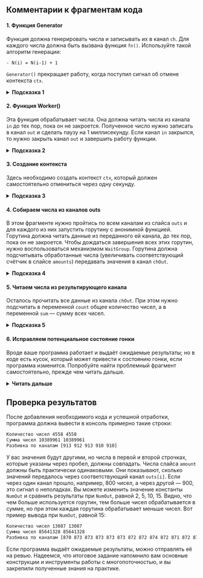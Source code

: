 ## Комментарии к фрагментам кода

#### **1. Функция Generator**
Функция должна генерировать числа и записывать их в канал `ch`. Для каждого числа должна быть вызвана функция `fn()`. Используйте такой алгоритм генерации:

```- N(0) = 1;
- N(i) = N(i-1) + 1
```
`Generator()` прекращает работу, когда поступил сигнал об отмене контекста `ctx`.


<details><summary><b>Подсказка 1</b></summary><p>Используйте бесконечный цикл <code>for</code> и конструкцию <code>select</code> с проверкой на <code><-ctx.Done()</code>. Перед выходом из функции закройте канал <code>ch.</code></details>

#### **2. Функция Worker()**
Эта функция обрабатывает числа. Она должна читать числа из канала `in` до тех пор, пока он не закроется. Полученное число нужно записать в канал `out` и сделать паузу на 1 миллисекунду. Если канал `in` закрылся, то нужно закрыть канал `out` и завершить работу функции.

<details><summary><b>Подсказка 2</b></summary><p> Можно использовать бесконечный цикл и оператор <code>v, ok := <-in</code>, который позволяет отследить закрытие канала.</details>

#### **3. Создание контекста**
Здесь необходимо создать контекст `ctx`, который должен самостоятельно отмениться через одну секунду.

<details><summary><b>Подсказка 3</b></summary><p> Используйте <code>context.WithTimeout()</code> и не оставляйте <code>cancel()</code> без присмотра.</details>

#### **4. Собираем числа из каналов outs**
В этом фрагменте нужно пройтись по всем каналам из слайса `outs` и для каждого из них запустить горутину с анонимной функцией. Горутина должна читать данные из переданного ей канала, до тех пор, пока он не закроется. Чтобы дождаться завершения всех этих горутин, нужно воспользоваться механизмом `WaitGroup`. Горутина должна подсчитывать обработанные числа (увеличивать соответствующий счётчик в слайсе `amounts`) передавать значения в канал `chOut`.

<details><summary><b>Подсказка 4</b></summary><p> Перед вызовом горутины не забудьте вызвать <code>wg.Add(1)</code>, а при её завершении — <code>wg.Done()</code>. Используйте анонимную функцию с двумя параметрами <code>go func(in <-chan int64, i int64){}</code>, где <code>in </code> — очередной канал из <code>outs</code>, а <code>i</code> — его индекс. Не забывайте про увеличение счётчика <code>amounts[i]++</code>.</details>

#### **5. Читаем числа из результирующего канала**
Осталось прочитать все данные из канала `chOut`. При этом нужно подсчитать в переменной `count` общее количество чисел, а в переменной `sum` — сумму всех чисел.

<details><summary><b>Подсказка 5</b></summary><p> Воспользуйтесь конструкцией <code>for ... range</code>, которая будет читать числа из канала до его закрытия.</details>

#### 6. **Исправляем потенциальное состояние гонки**
Вроде ваше программа работает и выдаёт ожидаемые результаты; но в коде есть кусок, который может привести к состоянию гонки, если программа изменится. Попробуйте найти проблемный фрагмент самостоятельно, прежде чем читать дальше.
<details><summary><b>Читать дальше</b></summary><p>
Состояние гонки в основном возникает, когда несколько горутин одновременно изменяют общие данные. Посмотрите внимательно на код программы. Предположим, кто-то решит запускать несколько горутин для генерации чисел. Это может привести к состоянию гонки: анонимная функция, которая передаётся в <code>Generator()</code>, изменяет одни и те же переменные — <code>inputSum</code> и <code>inputCount</code>. Сделайте увеличение этих переменных потокобезопасным. Вы можете использовать мьютекс или функцию <code>atomic.AddInt64()</code>.
</details>

## Проверка результатов
После добавления необходимого кода и успешной отработки, программа должна вывести в консоль примерно такие строки:
```txt
Количество чисел 4558 4558
Сумма чисел 10389961 10389961
Разбивка по каналам [913 912 913 910 910]
```

У вас значения будут другими, но числа в первой и второй строчках, которые указаны через пробел, должны совпадать. Числа слайса `amount` должны быть практически одинаковыми. Они показывают, сколько значений передалось через соответствующий канал `outs[i]`. Если через один канал прошло, например, 800 чисел, а через другой — 900, это сигнал о неполадках.
Вы можете изменить значение константы `NumOut` и сравнить результаты при `NumOut`, равной 2, 5, 10, 15. Видно, что чем больше используется горутин, тем больше чисел обрабатывается в сумме, но при этом каждая горутина обрабатывает меньше чисел. Вот пример вывода при `NumOut`, равной 15:

```txt
Количество чисел 13087 13087
Сумма чисел 85641328 85641328
Разбивка по каналам [870 873 873 873 873 873 872 872 874 872 871 872 874 871 874]
```

Если программа выдаёт ожидаемые результаты, можно отправлять её на ревью. Надеемся, что итоговое задание напомнило вам основные конструкции и инструменты работы с многопоточностью, и вы закрепили полученные знания на практике.
